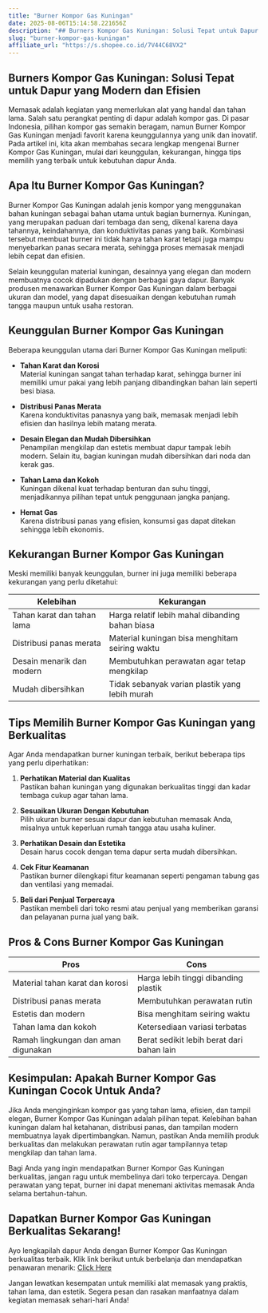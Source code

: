 ```yaml
---
title: "Burner Kompor Gas Kuningan"
date: 2025-08-06T15:14:58.221656Z
description: "## Burners Kompor Gas Kuningan: Solusi Tepat untuk Dapur yang Modern dan Efisien..."
slug: "burner-kompor-gas-kuningan"
affiliate_url: "https://s.shopee.co.id/7V44C68VX2"
---
```

## Burners Kompor Gas Kuningan: Solusi Tepat untuk Dapur yang Modern dan Efisien

Memasak adalah kegiatan yang memerlukan alat yang handal dan tahan lama. Salah satu perangkat penting di dapur adalah kompor gas. Di pasar Indonesia, pilihan kompor gas semakin beragam, namun Burner Kompor Gas Kuningan menjadi favorit karena keunggulannya yang unik dan inovatif. Pada artikel ini, kita akan membahas secara lengkap mengenai Burner Kompor Gas Kuningan, mulai dari keunggulan, kekurangan, hingga tips memilih yang terbaik untuk kebutuhan dapur Anda.

## Apa Itu Burner Kompor Gas Kuningan?

Burner Kompor Gas Kuningan adalah jenis kompor yang menggunakan bahan kuningan sebagai bahan utama untuk bagian burnernya. Kuningan, yang merupakan paduan dari tembaga dan seng, dikenal karena daya tahannya, keindahannya, dan konduktivitas panas yang baik. Kombinasi tersebut membuat burner ini tidak hanya tahan karat tetapi juga mampu menyebarkan panas secara merata, sehingga proses memasak menjadi lebih cepat dan efisien.

Selain keunggulan material kuningan, desainnya yang elegan dan modern membuatnya cocok dipadukan dengan berbagai gaya dapur. Banyak produsen menawarkan Burner Kompor Gas Kuningan dalam berbagai ukuran dan model, yang dapat disesuaikan dengan kebutuhan rumah tangga maupun untuk usaha restoran.

## Keunggulan Burner Kompor Gas Kuningan

Beberapa keunggulan utama dari Burner Kompor Gas Kuningan meliputi:

- **Tahan Karat dan Korosi**  
Material kuningan sangat tahan terhadap karat, sehingga burner ini memiliki umur pakai yang lebih panjang dibandingkan bahan lain seperti besi biasa.

- **Distribusi Panas Merata**  
Karena konduktivitas panasnya yang baik, memasak menjadi lebih efisien dan hasilnya lebih matang merata.

- **Desain Elegan dan Mudah Dibersihkan**  
Penampilan mengkilap dan estetis membuat dapur tampak lebih modern. Selain itu, bagian kuningan mudah dibersihkan dari noda dan kerak gas.

- **Tahan Lama dan Kokoh**  
Kuningan dikenal kuat terhadap benturan dan suhu tinggi, menjadikannya pilihan tepat untuk penggunaan jangka panjang.

- **Hemat Gas**  
Karena distribusi panas yang efisien, konsumsi gas dapat ditekan sehingga lebih ekonomis.

## Kekurangan Burner Kompor Gas Kuningan

Meski memiliki banyak keunggulan, burner ini juga memiliki beberapa kekurangan yang perlu diketahui:

| Kelebihan                                | Kekurangan                                              |
|------------------------------------------|--------------------------------------------------------|
| Tahan karat dan tahan lama             | Harga relatif lebih mahal dibanding bahan biasa       |
| Distribusi panas merata                | Material kuningan bisa menghitam seiring waktu       |
| Desain menarik dan modern              | Membutuhkan perawatan agar tetap mengkilap           |
| Mudah dibersihkan                     | Tidak sebanyak varian plastik yang lebih murah      |

## Tips Memilih Burner Kompor Gas Kuningan yang Berkualitas

Agar Anda mendapatkan burner kuningan terbaik, berikut beberapa tips yang perlu diperhatikan:

1. **Perhatikan Material dan Kualitas**  
Pastikan bahan kuningan yang digunakan berkualitas tinggi dan kadar tembaga cukup agar tahan lama.

2. **Sesuaikan Ukuran Dengan Kebutuhan**  
Pilih ukuran burner sesuai dapur dan kebutuhan memasak Anda, misalnya untuk keperluan rumah tangga atau usaha kuliner.

3. **Perhatikan Desain dan Estetika**  
Desain harus cocok dengan tema dapur serta mudah dibersihkan.

4. **Cek Fitur Keamanan**  
Pastikan burner dilengkapi fitur keamanan seperti pengaman tabung gas dan ventilasi yang memadai.

5. **Beli dari Penjual Terpercaya**  
Pastikan membeli dari toko resmi atau penjual yang memberikan garansi dan pelayanan purna jual yang baik.

## Pros & Cons Burner Kompor Gas Kuningan

| **Pros**                            | **Cons**                                  |
|-------------------------------------|------------------------------------------|
| Material tahan karat dan korosi    | Harga lebih tinggi dibanding plastik   |
| Distribusi panas merata            | Membutuhkan perawatan rutin           |
| Estetis dan modern                 | Bisa menghitam seiring waktu          |
| Tahan lama dan kokoh               | Ketersediaan variasi terbatas        |
| Ramah lingkungan dan aman digunakan| Berat sedikit lebih berat dari bahan lain |

## Kesimpulan: Apakah Burner Kompor Gas Kuningan Cocok Untuk Anda?

Jika Anda menginginkan kompor gas yang tahan lama, efisien, dan tampil elegan, Burner Kompor Gas Kuningan adalah pilihan tepat. Kelebihan bahan kuningan dalam hal ketahanan, distribusi panas, dan tampilan modern membuatnya layak dipertimbangkan. Namun, pastikan Anda memilih produk berkualitas dan melakukan perawatan rutin agar tampilannya tetap mengkilap dan tahan lama.

Bagi Anda yang ingin mendapatkan Burner Kompor Gas Kuningan berkualitas, jangan ragu untuk membelinya dari toko terpercaya. Dengan perawatan yang tepat, burner ini dapat menemani aktivitas memasak Anda selama bertahun-tahun.

## Dapatkan Burner Kompor Gas Kuningan Berkualitas Sekarang!

Ayo lengkapilah dapur Anda dengan Burner Kompor Gas Kuningan berkualitas terbaik. Klik link berikut untuk berbelanja dan mendapatkan penawaran menarik: [Click Here](https://s.shopee.co.id/7V44C68VX2)

Jangan lewatkan kesempatan untuk memiliki alat memasak yang praktis, tahan lama, dan estetik. Segera pesan dan rasakan manfaatnya dalam kegiatan memasak sehari-hari Anda!
